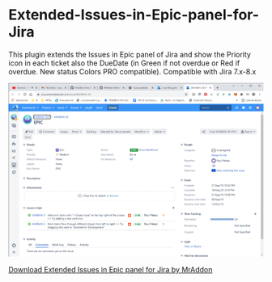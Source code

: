 # Extended-Issues-in-Epic-panel-for-Jira
This plugin extends the Issues in Epic panel of Jira and show the Priority icon in each ticket also the DueDate (in Green if not overdue or Red if overdue. New status Colors PRO compatible). Compatible with Jira 7.x-8.x

![Screenshot](screenshot.png)

[Download Extended Issues in Epic panel for Jira by MrAddon](https://github.com/MrAddon/Extended-Issues-in-Epic-panel-for-Jira/releases/tag/extended-epic-panel-jira-1.0.1.jar)
